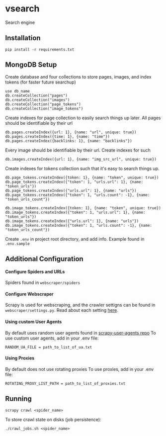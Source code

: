 # vsearch
Search engine

## Installation
```
pip install -r requirements.txt
```

## MongoDB Setup
Create database and four collections to store pages, images, and index tokens (for faster future searchup)
```
use db_name
db.createCollection("pages")
db.createCollection("images")
db.createCollection("page_tokens")
db.createCollection("image_tokens")
```
Create indexes for page collection to easily search things up later. All pages should be identifiable by their url
```
db.pages.createIndex({url: 1}, {name: "url", unique: true})
db.pages.createIndex({time: 1}, {name: "time"})
db.pages.createIndex({backlinks: 1}, {name: "backlinks"})
```
Every image should be identifiable by their url. Create indexes for such
```
db.images.createIndex({url: 1}, {name: "img_src_url", unique: true})
```
Create indexes for tokens collection such that it's easy to search things up.
```
db.page_tokens.createIndex({token: 1}, {name: "token", unique: true})
db.page_tokens.createIndex({"token": 1, "urls.url": 1}, {name: "token_urls"})
db.page_tokens.createIndex({"urls.url": 1}, {name: "urls"})
db.page_tokens.createIndex({"token": 1, "urls.count": -1}, {name: "token_urls_count"})
```
```
db.image_tokens.createIndex({token: 1}, {name: "token", unique: true})
db.image_tokens.createIndex({"token": 1, "urls.url": 1}, {name: "token_urls"})
db.image_tokens.createIndex({"urls.url": 1}, {name: "urls"})
db.image_tokens.createIndex({"token": 1, "urls.count": -1}, {name: "token_urls_count"})
```

Create `.env` in project root directory, and add info. Example found in `.env.sample`


## Additional Configuration

#### Configure Spiders and URLs
Spiders found in `webscraper/spiders`

#### Configure Webscraper
Scrapy is used for webscraping, and the crawler settigns can be found in `webscraper/settings.py`. Read about each setting [here](https://docs.scrapy.org/en/latest/topics/settings.html).

#### Using custom User Agents
By default uses random user agents found in [scrapy-user-agents repo](https://github.com/rejoiceinhope/crawler-demo/tree/master/crawling-basic/scrapy_user_agents)
To use custom user agents, add in your .env file:
```
RANDOM_UA_FILE = path_to_list_of_ua.txt
```
#### Using Proxies
By default does not use rotating proxies
To use proxies, add in your .env file:
```
ROTATING_PROXY_LIST_PATH = path_to_list_of_proxies.txt
```

## Running
```
scrapy crawl <spider_name>
```
To store crawl state on disks (job persistence):
```
./crawl_jobs.sh <spider_name>
```
